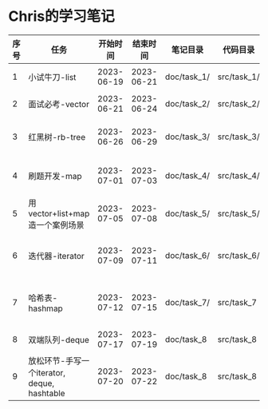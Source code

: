 # Chris的学习笔记

| 序号 | 任务                                        | 开始时间   | 结束时间   | 笔记目录    | 代码目录    | 学习目标                                                                                  |
| ---- | ------------------------------------------- | ---------- | ---------- | ----------- | ----------- | ----------------------------------------------------------------------------------------- |
| 1    | 小试牛刀-list                               | 2023-06-19 | 2023-06-21 | doc/task_1/ | src/task_1/ | stl list源码阅读，list接口使用，设计方法学习                                              |
| 2    | 面试必考-vector                             | 2023-06-21 | 2023-06-24 | doc/task_2/ | src/task_2/ | stl vector源码阅读，vector接口使用，设计方法学习                                          |
| 3    | 红黑树-rb-tree                              | 2023-06-26 | 2023-06-29 | doc/task_3/ | src/task_3/ | stl rb-tree源码阅读，rb-tree接口使用，设计方法学习                                        |
| 4    | 刷题开发-map                                | 2023-07-01 | 2023-07-03 | doc/task_4/ | src/task_4/ | stl-map源码阅读, map常用接口使用, stl-map设计方法学习                                     |
| 5    | 用vector+list+map造一个案例场景             | 2023-07-05 | 2023-07-08 | doc/task_5/ | src/task_5/ | 使用vector+list+map创建一个订单管理系统                                                   |
| 6    | 迭代器-iterator                             | 2023-07-09 | 2023-07-11 | doc/task_6/ | src/task_6/ | stl-iterator阅读(stl_iterator_base_types.h, stl_iterator_base_func.h), 接口即设计方法学习 |
| 7    | 哈希表-hashmap                              | 2023-07-12 | 2023-07-15 | doc/task_7/ | src/task_7  | stl hashtable.h, hashtable_policy.h, functional_hash.h源码阅读, 接口及设计方法学习        |
| 8    | 双端队列-deque                              | 2023-07-17 | 2023-07-19 | doc/task_8  | src/task_8  | stl_deque.h源码阅读, 接口及设计方法学习                                                   |
| 9    | 放松环节-手写一个iterator, deque, hashtable | 2023-07-20 | 2023-07-22 | doc/task_8  | src/task_8  | 仿照stl实现一个deque, 使用stl中常用的iterator等写法                                       |